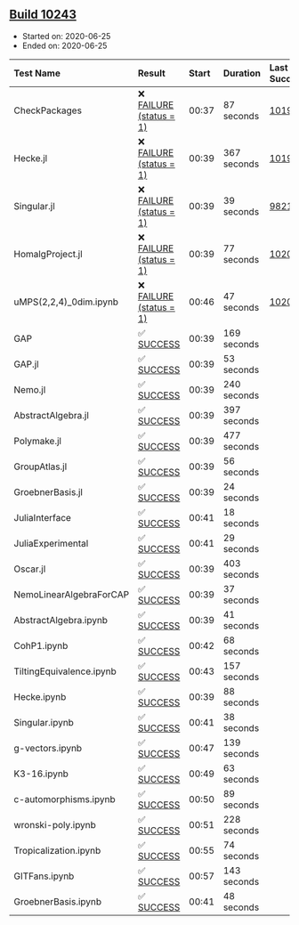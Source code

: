 ## [Build 10243](https://oscarci.mathematik.uni-kl.de/job/oscar/10243/)

* Started on: 2020-06-25
* Ended on: 2020-06-25

| Test Name    | Result | Start | Duration | Last Success | First Failure |
|:-------------|:-------|:------|:---------|:-------------|:--------------|
| CheckPackages | ❌ [FAILURE (status = 1)](https://oscarci.mathematik.uni-kl.de/job/oscar/10243/artifact/logs/build-10243/CheckPackages.log) | 00:37 | 87 seconds | [10197](https://oscarci.mathematik.uni-kl.de/job/oscar/10197/) | [10198](https://oscarci.mathematik.uni-kl.de/job/oscar/10198/) |
| Hecke.jl | ❌ [FAILURE (status = 1)](https://oscarci.mathematik.uni-kl.de/job/oscar/10243/artifact/logs/build-10243/Hecke.jl.log) | 00:39 | 367 seconds | [10197](https://oscarci.mathematik.uni-kl.de/job/oscar/10197/) | [10198](https://oscarci.mathematik.uni-kl.de/job/oscar/10198/) |
| Singular.jl | ❌ [FAILURE (status = 1)](https://oscarci.mathematik.uni-kl.de/job/oscar/10243/artifact/logs/build-10243/Singular.jl.log) | 00:39 | 39 seconds | [9821](https://oscarci.mathematik.uni-kl.de/job/oscar/9821/) | [9822](https://oscarci.mathematik.uni-kl.de/job/oscar/9822/) |
| HomalgProject.jl | ❌ [FAILURE (status = 1)](https://oscarci.mathematik.uni-kl.de/job/oscar/10243/artifact/logs/build-10243/HomalgProject.jl.log) | 00:39 | 77 seconds | [10209](https://oscarci.mathematik.uni-kl.de/job/oscar/10209/) | [10210](https://oscarci.mathematik.uni-kl.de/job/oscar/10210/) |
| uMPS(2,2,4)_0dim.ipynb | ❌ [FAILURE (status = 1)](https://oscarci.mathematik.uni-kl.de/job/oscar/10243/artifact/logs/build-10243/uMPS-2-2-4-_0dim.ipynb.log) | 00:46 | 47 seconds | [10209](https://oscarci.mathematik.uni-kl.de/job/oscar/10209/) | [10210](https://oscarci.mathematik.uni-kl.de/job/oscar/10210/) |
| GAP | ✅ [SUCCESS](https://oscarci.mathematik.uni-kl.de/job/oscar/10243/artifact/logs/build-10243/GAP.log) | 00:39 | 169 seconds |  |  |
| GAP.jl | ✅ [SUCCESS](https://oscarci.mathematik.uni-kl.de/job/oscar/10243/artifact/logs/build-10243/GAP.jl.log) | 00:39 | 53 seconds |  |  |
| Nemo.jl | ✅ [SUCCESS](https://oscarci.mathematik.uni-kl.de/job/oscar/10243/artifact/logs/build-10243/Nemo.jl.log) | 00:39 | 240 seconds |  |  |
| AbstractAlgebra.jl | ✅ [SUCCESS](https://oscarci.mathematik.uni-kl.de/job/oscar/10243/artifact/logs/build-10243/AbstractAlgebra.jl.log) | 00:39 | 397 seconds |  |  |
| Polymake.jl | ✅ [SUCCESS](https://oscarci.mathematik.uni-kl.de/job/oscar/10243/artifact/logs/build-10243/Polymake.jl.log) | 00:39 | 477 seconds |  |  |
| GroupAtlas.jl | ✅ [SUCCESS](https://oscarci.mathematik.uni-kl.de/job/oscar/10243/artifact/logs/build-10243/GroupAtlas.jl.log) | 00:39 | 56 seconds |  |  |
| GroebnerBasis.jl | ✅ [SUCCESS](https://oscarci.mathematik.uni-kl.de/job/oscar/10243/artifact/logs/build-10243/GroebnerBasis.jl.log) | 00:39 | 24 seconds |  |  |
| JuliaInterface | ✅ [SUCCESS](https://oscarci.mathematik.uni-kl.de/job/oscar/10243/artifact/logs/build-10243/JuliaInterface.log) | 00:41 | 18 seconds |  |  |
| JuliaExperimental | ✅ [SUCCESS](https://oscarci.mathematik.uni-kl.de/job/oscar/10243/artifact/logs/build-10243/JuliaExperimental.log) | 00:41 | 29 seconds |  |  |
| Oscar.jl | ✅ [SUCCESS](https://oscarci.mathematik.uni-kl.de/job/oscar/10243/artifact/logs/build-10243/Oscar.jl.log) | 00:39 | 403 seconds |  |  |
| NemoLinearAlgebraForCAP | ✅ [SUCCESS](https://oscarci.mathematik.uni-kl.de/job/oscar/10243/artifact/logs/build-10243/NemoLinearAlgebraForCAP.log) | 00:39 | 37 seconds |  |  |
| AbstractAlgebra.ipynb | ✅ [SUCCESS](https://oscarci.mathematik.uni-kl.de/job/oscar/10243/artifact/logs/build-10243/AbstractAlgebra.ipynb.log) | 00:39 | 41 seconds |  |  |
| CohP1.ipynb | ✅ [SUCCESS](https://oscarci.mathematik.uni-kl.de/job/oscar/10243/artifact/logs/build-10243/CohP1.ipynb.log) | 00:42 | 68 seconds |  |  |
| TiltingEquivalence.ipynb | ✅ [SUCCESS](https://oscarci.mathematik.uni-kl.de/job/oscar/10243/artifact/logs/build-10243/TiltingEquivalence.ipynb.log) | 00:43 | 157 seconds |  |  |
| Hecke.ipynb | ✅ [SUCCESS](https://oscarci.mathematik.uni-kl.de/job/oscar/10243/artifact/logs/build-10243/Hecke.ipynb.log) | 00:39 | 88 seconds |  |  |
| Singular.ipynb | ✅ [SUCCESS](https://oscarci.mathematik.uni-kl.de/job/oscar/10243/artifact/logs/build-10243/Singular.ipynb.log) | 00:41 | 38 seconds |  |  |
| g-vectors.ipynb | ✅ [SUCCESS](https://oscarci.mathematik.uni-kl.de/job/oscar/10243/artifact/logs/build-10243/g-vectors.ipynb.log) | 00:47 | 139 seconds |  |  |
| K3-16.ipynb | ✅ [SUCCESS](https://oscarci.mathematik.uni-kl.de/job/oscar/10243/artifact/logs/build-10243/K3-16.ipynb.log) | 00:49 | 63 seconds |  |  |
| c-automorphisms.ipynb | ✅ [SUCCESS](https://oscarci.mathematik.uni-kl.de/job/oscar/10243/artifact/logs/build-10243/c-automorphisms.ipynb.log) | 00:50 | 89 seconds |  |  |
| wronski-poly.ipynb | ✅ [SUCCESS](https://oscarci.mathematik.uni-kl.de/job/oscar/10243/artifact/logs/build-10243/wronski-poly.ipynb.log) | 00:51 | 228 seconds |  |  |
| Tropicalization.ipynb | ✅ [SUCCESS](https://oscarci.mathematik.uni-kl.de/job/oscar/10243/artifact/logs/build-10243/Tropicalization.ipynb.log) | 00:55 | 74 seconds |  |  |
| GITFans.ipynb | ✅ [SUCCESS](https://oscarci.mathematik.uni-kl.de/job/oscar/10243/artifact/logs/build-10243/GITFans.ipynb.log) | 00:57 | 143 seconds |  |  |
| GroebnerBasis.ipynb | ✅ [SUCCESS](https://oscarci.mathematik.uni-kl.de/job/oscar/10243/artifact/logs/build-10243/GroebnerBasis.ipynb.log) | 00:41 | 48 seconds |  |  |
